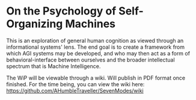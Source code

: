 # On the Psychology of Self-Organizing Machines
This is an exploration of general human cognition as viewed through an informational systems' lens. The end goal is to create a framework from which AGI systems may be developed, and who may then act as a form of behavioral-interface between ourselves and the broader intellectual spectrum that is Machine Intelligence.   

The WiP will be viewable through a wiki. Will publish in PDF format once finished.
For the time being, you can view the wiki here: https://github.com/AHumbleTraveller/SevenModes/wiki 
